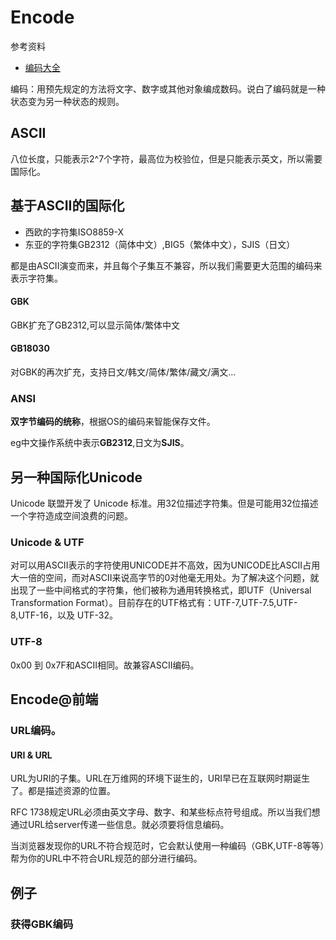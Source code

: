 # Encode

参考资料

* [编码大全](http://www.slideshare.net/guestf749d5/ss-3812216)

编码：用预先规定的方法将文字、数字或其他对象编成数码。说白了编码就是一种状态变为另一种状态的规则。

## ASCII

八位长度，只能表示2^7个字符，最高位为校验位，但是只能表示英文，所以需要国际化。

## 基于ASCII的国际化

* 西欧的字符集ISO8859-X
* 东亚的字符集GB2312（简体中文）,BIG5（繁体中文），SJIS（日文）

都是由ASCII演变而来，并且每个子集互不兼容，所以我们需要更大范围的编码来表示字符集。

#### GBK

GBK扩充了GB2312,可以显示简体/繁体中文

#### GB18030
	
对GBK的再次扩充，支持日文/韩文/简体/繁体/藏文/满文...

### ANSI

**双字节编码的统称**，根据OS的编码来智能保存文件。

eg中文操作系统中表示**GB2312**,日文为**SJIS**。

## 另一种国际化Unicode

Unicode 联盟开发了 Unicode 标准。用32位描述字符集。但是可能用32位描述一个字符造成空间浪费的问题。

### Unicode & UTF

对可以用ASCII表示的字符使用UNICODE并不高效，因为UNICODE比ASCII占用大一倍的空间，而对ASCII来说高字节的0对他毫无用处。为了解决这个问题，就出现了一些中间格式的字符集，他们被称为通用转换格式，即UTF（Universal Transformation Format）。目前存在的UTF格式有：UTF-7,UTF-7.5,UTF-8,UTF-16，以及 UTF-32。

### UTF-8

0x00 到 0x7F和ASCII相同。故兼容ASCII编码。

## Encode@前端

### URL编码。

#### URI & URL

URL为URI的子集。URL在万维网的环境下诞生的，URI早已在互联网时期诞生了。都是描述资源的位置。

RFC 1738规定URL必须由英文字母、数字、和某些标点符号组成。所以当我们想通过URL给server传递一些信息。就必须要将信息编码。

当浏览器发现你的URL不符合规范时，它会默认使用一种编码（GBK,UTF-8等等）帮为你的URL中不符合URL规范的部分进行编码。

## 例子

### 获得GBK编码
